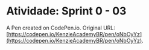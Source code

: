# Atividade: Sprint 0 - 03

A Pen created on CodePen.io. Original URL: [https://codepen.io/KenzieAcademyBR/pen/oNbOyYz](https://codepen.io/KenzieAcademyBR/pen/oNbOyYz).


